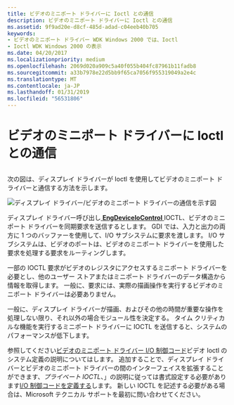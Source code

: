 ```yaml
---
title: ビデオのミニポート ドライバーに Ioctl との通信
description: ビデオのミニポート ドライバーに Ioctl との通信
ms.assetid: 9f9ad20e-d8cf-485d-adad-c04eeb40b705
keywords:
- ビデオのミニポート ドライバー WDK Windows 2000 では、Ioctl
- Ioctl WDK Windows 2000 の表示
ms.date: 04/20/2017
ms.localizationpriority: medium
ms.openlocfilehash: 2069d020a909c5a40f055b404fc87961b11fadb8
ms.sourcegitcommit: a33b7978e22d5bb9f65ca7056f955319049a2e4c
ms.translationtype: MT
ms.contentlocale: ja-JP
ms.lasthandoff: 01/31/2019
ms.locfileid: "56531806"
---
```

# <a name="communicating-ioctls-to-the-video-miniport-driver"></a>ビデオのミニポート ドライバーに Ioctl との通信


## <span id="ddk_communicating_ioctls_to_the_video_miniport_driver_gg"></span><span id="DDK_COMMUNICATING_IOCTLS_TO_THE_VIDEO_MINIPORT_DRIVER_GG"></span>


次の図は、ディスプレイ ドライバーが Ioctl を使用してビデオのミニポート ドライバーと通信する方法を示します。

![ディスプレイ ドライバー/ビデオのミニポート ドライバーの通信を示す図](images/dpy2.png)

ディスプレイ ドライバー呼び出し[ **EngDeviceIoControl** ](https://msdn.microsoft.com/library/windows/hardware/ff564838) IOCTL、ビデオのミニポート ドライバーを同期要求を送信するとします。 GDI では、入力と出力の両方に 1 つのバッファーを使用して、I/O サブシステムに要求を渡します。 I/O サブシステムは、ビデオのポートは、ビデオのミニポート ドライバーを使用した要求を処理する要求をルーティングします。

一部の IOCTL 要求がビデオのレジスタにアクセスするミニポート ドライバーを必要とし、他のユーザー ストアまたはミニポート ドライバーのデータ構造から情報を取得します。 一般に、要求には、実際の描画操作を実行するビデオのミニポート ドライバーは必要ありません。

一般に、ディスプレイ ドライバーが描画、およびその他の時間が重要な操作を処理しない限り、それ以外の場合モジュール性を決定する。 タイム クリティカルな機能を実行するミニポート ドライバーに IOCTL を送信すると、システムのパフォーマンスが低下します。

参照してください[ビデオのミニポート ドライバー I/O 制御コード](https://msdn.microsoft.com/library/windows/hardware/ff570515)ビデオ Ioctl のシステム定義の説明についてはします。 追加することで、ディスプレイ ドライバーとビデオのミニポート ドライバーの間のインターフェイスを拡張することができます、*プライベート IOCTL*、」の説明に従っては書式設定する必要があります[I/O 制御コードを定義する](https://msdn.microsoft.com/library/windows/hardware/ff543023)します。 新しい IOCTL を記述する必要がある場合は、Microsoft テクニカル サポートを最初に問い合わせてください。

 

 





